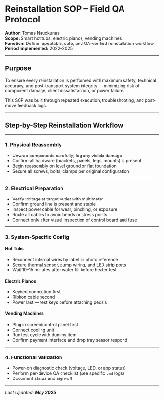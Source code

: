 # Reinstallation SOP – Field QA Protocol  
**Author:** Tomas Nauckunas  
**Scope:** Smart hot tubs, electric pianos, vending machines  
**Function:** Define repeatable, safe, and QA-verified reinstallation workflow  
**Period Implemented:** 2022–2025

---

## Purpose

To ensure every reinstallation is performed with maximum safety, technical accuracy, and post-transport system integrity — minimizing risk of component damage, client dissatisfaction, or power failure.

This SOP was built through repeated execution, troubleshooting, and post-move feedback logs.

---

## Step-by-Step Reinstallation Workflow

---

### 1. **Physical Reassembly**
- Unwrap components carefully; log any visible damage
- Confirm all hardware (brackets, panels, legs, mounts) is present
- Begin reassembly on level ground or flat foundation
- Secure all screws, bolts, clamps per original configuration

---

### 2. **Electrical Preparation**
- Verify voltage at target outlet with multimeter
- Confirm ground line is present and stable
- Inspect power cable for wear, pinching, or exposure
- Route all cables to avoid bends or stress points
- Connect only after visual inspection of control board and fuse

---

### 3. **System-Specific Config**

#### Hot Tubs
- Reconnect internal wires by label or photo reference
- Secure thermal sensor, pump wiring, and LED strip ports
- Wait 10–15 minutes after water fill before heater test

#### Electric Pianos
- Keybed connection first  
- Ribbon cable second  
- Power last — test keys before attaching pedals

#### Vending Machines
- Plug in screen/control panel first  
- Connect cooling unit  
- Run test cycle with dummy item  
- Confirm payment interface and drop tray sensor respond

---

### 4. **Functional Validation**
- Power-on diagnostic check (voltage, LED, or app status)
- Perform per-device QA checklist (see specific `.md` logs)
- Document status and sign-off

---

_Last Updated: **May 2025**_
